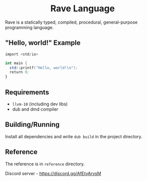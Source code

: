 <h1 align="center">Rave Language</h1>

Rave is a statically typed, compiled, procedural, general-purpose programming language.

## "Hello, world!" Example

```nasm
import <std/io>

int main {
  std::printf("Hello, world!\n");
  return 0;
}
```

## Requirements

* `llvm-10` (including dev libs)
* dub and dmd compiler

## Building/Running

Install all dependencies and write `dub build` in the project directory.

## Reference

The reference is in `reference` directory.

Discord server - https://discord.gg/AfEtyArvsM
